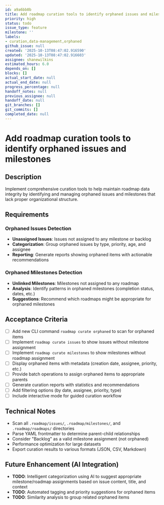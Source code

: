 ```yaml
---
id: a9a6bb0b
title: Add roadmap curation tools to identify orphaned issues and milestones
priority: high
status: todo
issue_type: feature
milestone: ''
labels:
- curation,data-management,orphaned
github_issue: null
created: '2025-10-13T08:47:02.916590'
updated: '2025-10-13T08:47:02.916603'
assignee: shanewilkins
estimated_hours: 6.0
depends_on: []
blocks: []
actual_start_date: null
actual_end_date: null
progress_percentage: null
handoff_notes: null
previous_assignee: null
handoff_date: null
git_branches: []
git_commits: []
completed_date: null
---
```


# Add roadmap curation tools to identify orphaned issues and milestones

## Description

Implement comprehensive curation tools to help maintain roadmap data integrity by identifying and managing orphaned issues and milestones that lack proper organizational structure.

## Requirements

### Orphaned Issues Detection
- **Unassigned Issues**: Issues not assigned to any milestone or backlog
- **Categorization**: Group orphaned issues by type, priority, age, and assignee
- **Reporting**: Generate reports showing orphaned items with actionable recommendations

### Orphaned Milestones Detection  
- **Unlinked Milestones**: Milestones not assigned to any roadmap
- **Analysis**: Identify patterns in orphaned milestones (completion status, dates, etc.)
- **Suggestions**: Recommend which roadmaps might be appropriate for orphaned milestones

## Acceptance Criteria

- [ ] Add new CLI command `roadmap curate orphaned` to scan for orphaned items
- [ ] Implement `roadmap curate issues` to show issues without milestone assignment
- [ ] Implement `roadmap curate milestones` to show milestones without roadmap assignment
- [ ] Display orphaned items with metadata (creation date, assignee, priority, etc.)
- [ ] Provide batch operations to assign orphaned items to appropriate parents
- [ ] Generate curation reports with statistics and recommendations
- [ ] Add filtering options (by date, assignee, priority, type)
- [ ] Include interactive mode for guided curation workflow

## Technical Notes

- Scan all `.roadmap/issues/`, `.roadmap/milestones/`, and `.roadmap/roadmaps/` directories
- Parse YAML frontmatter to determine parent-child relationships
- Consider "Backlog" as a valid milestone assignment (not orphaned)
- Performance optimization for large datasets
- Export curation results to various formats (JSON, CSV, Markdown)

## Future Enhancement (AI Integration)
- **TODO**: Intelligent categorization using AI to suggest appropriate milestone/roadmap assignments based on issue content, title, and context
- **TODO**: Automated tagging and priority suggestions for orphaned items
- **TODO**: Similarity analysis to group related orphaned items